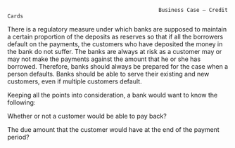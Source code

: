                                                     Business Case – Credit Cards




There is a regulatory measure under which banks are supposed to maintain a certain proportion of the deposits as reserves so that if all the borrowers default on the payments, the customers who have deposited the money in the bank do not suffer.
The banks are always at risk as a customer may or may not make the payments against the amount that he or she has borrowed. Therefore, banks should always be prepared for the case when a person defaults.
Banks should be able to serve their existing and new customers, even if multiple customers default.

Keeping all the points into consideration, a bank would want to know the following:

Whether or not a customer would be able to pay back? 

The due amount that the customer would have at the end of the payment period? 
